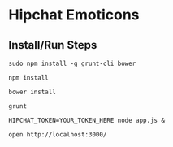 # Hipchat Emoticons

## Install/Run Steps

```
sudo npm install -g grunt-cli bower

npm install

bower install

grunt

HIPCHAT_TOKEN=YOUR_TOKEN_HERE node app.js &

open http://localhost:3000/
```
